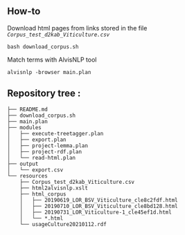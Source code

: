 ## How-to

Download html pages from links stored in the file *`Corpus_test_d2kab_Viticulture.csv`*
```
bash download_corpus.sh 
```

Match terms with AlvisNLP tool
```
alvisnlp -browser main.plan
```

## Repository tree :
```
├── README.md
├── download_corpus.sh
├── main.plan
├── modules
│   ├── execute-treetagger.plan
│   ├── export.plan
│   ├── project-lemma.plan
│   ├── project-rdf.plan
│   └── read-html.plan
├── output
│   └── export.csv
└── resources
    ├── Corpus_test_d2kab_Viticulture.csv
    ├── html2alvisnlp.xslt
    ├── html_corpus
    │   ├── 20190619_LOR_BSV_Viticulture_cle8c2fdf.html
    │   ├── 20190710_LOR_BSV_Viticulture_cle8bd128.html
    │   ├── 20190731_LOR_Viticulture-1_cle45ef1d.html
    │   └── *.html
    └── usageCulture20210112.rdf
```
